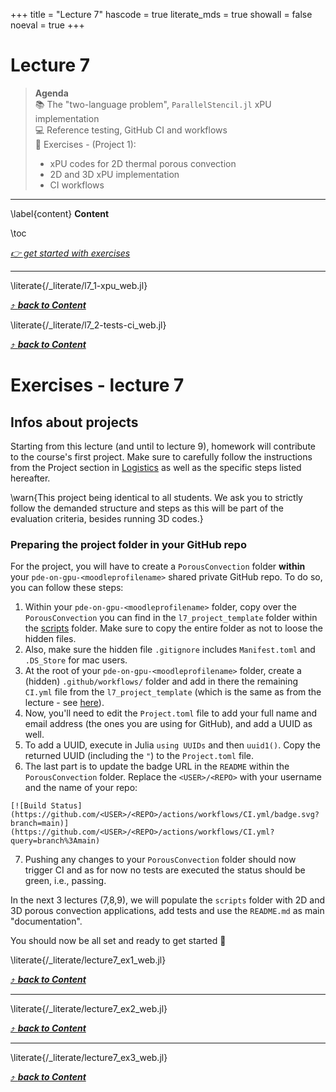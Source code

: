 +++
title = "Lecture 7"
hascode = true
literate_mds = true
showall = false
noeval = true
+++

# Lecture 7

> **Agenda**\
> :books: The "two-language problem", `ParallelStencil.jl` xPU implementation\
> :computer: Reference testing, GitHub CI and workflows\
> :construction: Exercises - (Project 1):
> - xPU codes for 2D thermal porous convection
> - 2D and 3D xPU implementation
> - CI workflows

---

\label{content}
**Content**

\toc

[_👉 get started with exercises_](#exercises_-_lecture_7)

---

\literate{/_literate/l7_1-xpu_web.jl}

[⤴ _**back to Content**_](#content)

\literate{/_literate/l7_2-tests-ci_web.jl}

[⤴ _**back to Content**_](#content)

# Exercises - lecture 7

## Infos about projects
Starting from this lecture (and until to lecture 9), homework will contribute to the course's first project. Make sure to carefully follow the instructions from the Project section in [Logistics](/logistics#project) as well as the specific steps listed hereafter.

\warn{This project being identical to all students. We ask you to strictly follow the demanded structure and steps as this will be part of the evaluation criteria, besides running 3D codes.}

### Preparing the project folder in your GitHub repo
For the project, you will have to create a `PorousConvection` folder **within** your `pde-on-gpu-<moodleprofilename>` shared private GitHub repo. To do so, you can follow these steps:
1. Within your `pde-on-gpu-<moodleprofilename>` folder, copy over the `PorousConvection` you can find in the `l7_project_template` folder within the [scripts](https://github.com/eth-vaw-glaciology/course-101-0250-00/tree/main/scripts) folder. Make sure to copy the entire folder as not to loose the hidden files.
2. Also, make sure the hidden file `.gitignore` includes `Manifest.toml` and `.DS_Store` for mac users.
3. At the root of your `pde-on-gpu-<moodleprofilename>` folder, create a (hidden) `.github/workflows/` folder and add in there the remaining `CI.yml` file from the `l7_project_template` (which is the same as from the lecture - see [here](#wait_a_second_we_submit_our_homework_as_subfolders_of_our_github_repo)).
4. Now, you'll need to edit the `Project.toml` file to add your full name and email address (the ones you are using for GitHub), and add a UUID as well.
5. To add a UUID, execute in Julia `using UUIDs` and then `uuid1()`. Copy the returned UUID (including the `"`) to the `Project.toml` file.
6. The last part is to update the badge URL in the `README` within the `PorousConvection` folder. Replace the `<USER>/<REPO>` with your username and the name of your repo:
```
[![Build Status](https://github.com/<USER>/<REPO>/actions/workflows/CI.yml/badge.svg?branch=main)](https://github.com/<USER>/<REPO>/actions/workflows/CI.yml?query=branch%3Amain)
```
7. Pushing any changes to your `PorousConvection` folder should now trigger CI and as for now no tests are executed the status should be green, i.e., passing.

In the next 3 lectures (7,8,9), we will populate the `scripts` folder with 2D and 3D porous convection applications, add tests and use the `README.md` as main "documentation".

You should now be all set and ready to get started 🚀

\literate{/_literate/lecture7_ex1_web.jl}

[⤴ _**back to Content**_](#content)

---

\literate{/_literate/lecture7_ex2_web.jl}

[⤴ _**back to Content**_](#content)

---

\literate{/_literate/lecture7_ex3_web.jl}

[⤴ _**back to Content**_](#content)
